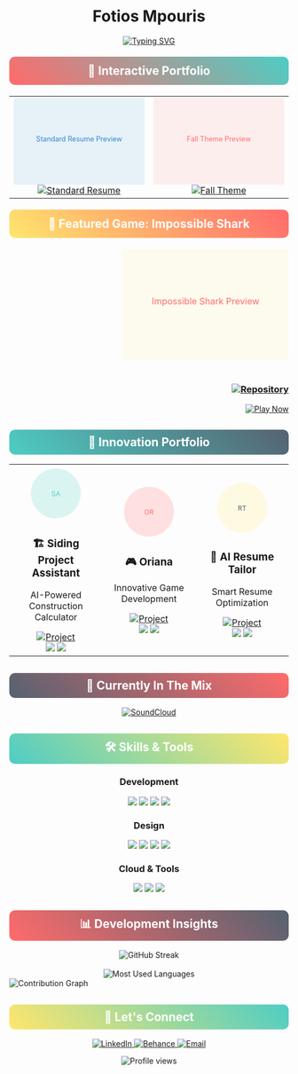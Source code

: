 <h1 align="center">Fotios Mpouris</h1>

<p align="center">
  <a href="https://git.io/typing-svg"><img src="https://readme-typing-svg.herokuapp.com?font=Fira+Code&duration=3000&pause=1000&color=2F85D0&center=true&vCenter=true&repeat=true&width=435&lines=2D+%26+3D+Artist;Creative+Developer;Animation+Specialist;AI+Integration+Expert" alt="Typing SVG" /></a>
</p>

<!-- Creative Resume Showcase with Embedded SVG Previews -->
<div align="center">
  <div style="background: linear-gradient(45deg, #FF6B6B, #4ECDC4); padding: 3px; border-radius: 10px; margin: 20px 0;">
    <h2 align="center" style="color: white; margin: 0; padding: 10px;">🎨 Interactive Portfolio</h2>
  </div>

  <!-- Using SVG placeholders until GIFs are uploaded -->
  <table>
    <tr>
      <td align="center" width="50%">
        <svg width="300" height="200" viewBox="0 0 300 200">
          <rect width="100%" height="100%" fill="#2F85D0" opacity="0.1"/>
          <text x="50%" y="50%" text-anchor="middle" fill="#2F85D0" font-size="16">
            Standard Resume Preview
          </text>
        </svg>
        <br>
        <a href="https://fotiosmpouris.github.io/resume/#">
          <img src="https://img.shields.io/badge/View%20Interactive%20Resume-4285F4?style=for-the-badge&logo=googlechrome&logoColor=white" alt="Standard Resume"/>
        </a>
      </td>
      <td align="center" width="50%">
        <svg width="300" height="200" viewBox="0 0 300 200">
          <rect width="100%" height="100%" fill="#FF6B6B" opacity="0.1"/>
          <text x="50%" y="50%" text-anchor="middle" fill="#FF6B6B" font-size="16">
            Fall Theme Preview
          </text>
        </svg>
        <br>
        <a href="https://fotiosmpouris.github.io/TestCopyResumeFallTheme/">
          <img src="https://img.shields.io/badge/View%20Fall%20Theme-FF6B6B?style=for-the-badge&logo=googlechrome&logoColor=white" alt="Fall Theme"/>
        </a>
      </td>
    </tr>
  </table>
</div>

<!-- Featured Project - Impossible Shark with SVG Preview -->
<div align="right" style="margin-top: 20px;">
  <div style="background: linear-gradient(45deg, #FFE66D, #FF6B6B); padding: 3px; border-radius: 10px;">
    <h2 align="center" style="color: white; margin: 0; padding: 10px;">🦈 Featured Game: Impossible Shark</h2>
  </div>
  <svg width="300" height="200" viewBox="0 0 300 200" style="margin: 20px 0;">
    <rect width="100%" height="100%" fill="#FFE66D" opacity="0.1"/>
    <text x="50%" y="50%" text-anchor="middle" fill="#FF6B6B" font-size="16">
      Impossible Shark Preview
    </text>
  </svg>
  <h3 align="right">
    <a href="https://github.com/FotiosMpouris/ImpossibleShark2">
      <img src="https://img.shields.io/badge/View%20Repository-181717?style=for-the-badge&logo=github" alt="Repository"/>
    </a>
  </h3>
  <p align="right">
    <a href="https://fotiosmpouris.github.io/ImpossibleShark2/">
      <img src="https://img.shields.io/badge/Play%20Now-FF3333?style=for-the-badge&logo=unity&logoColor=white" alt="Play Now"/>
    </a>
  </p>
</div>

<!-- Project Showcase with SVG Icons -->
<h2 align="center" style="background: linear-gradient(45deg, #4ECDC4, #556270); color: white; padding: 10px; border-radius: 10px;">🚀 Innovation Portfolio</h2>

<div align="center">
  <table>
    <tr>
      <td width="33%" align="center">
        <svg width="100" height="100" viewBox="0 0 100 100">
          <circle cx="50" cy="50" r="45" fill="#4ECDC4" opacity="0.2"/>
          <text x="50" y="55" text-anchor="middle" fill="#4ECDC4" font-size="12">
            SA
          </text>
        </svg>
        <h3>🏗️ Siding Project Assistant</h3>
        <p>AI-Powered Construction Calculator</p>
        <a href="https://github.com/FotiosMpouris/Hardie-Siding-Agent-Testing-Working_Copy">
          <img src="https://img.shields.io/badge/-View%20Project-181717?style=for-the-badge&logo=github" alt="Project">
        </a>
        <br>
        <img src="https://img.shields.io/badge/Python-3776AB?style=flat-square&logo=python&logoColor=white">
        <img src="https://img.shields.io/badge/OpenAI-412991?style=flat-square&logo=openai&logoColor=white">
      </td>
      <td width="33%" align="center">
        <svg width="100" height="100" viewBox="0 0 100 100">
          <circle cx="50" cy="50" r="45" fill="#FF6B6B" opacity="0.2"/>
          <text x="50" y="55" text-anchor="middle" fill="#FF6B6B" font-size="12">
            OR
          </text>
        </svg>
        <h3>🎮 Oriana</h3>
        <p>Innovative Game Development</p>
        <a href="https://github.com/FotiosMpouris/Oriana">
          <img src="https://img.shields.io/badge/-View%20Project-181717?style=for-the-badge&logo=github" alt="Project">
        </a>
        <br>
        <img src="https://img.shields.io/badge/Unity-000000?style=flat-square&logo=unity&logoColor=white">
        <img src="https://img.shields.io/badge/C%23-239120?style=flat-square&logo=c-sharp&logoColor=white">
      </td>
      <td width="33%" align="center">
        <svg width="100" height="100" viewBox="0 0 100 100">
          <circle cx="50" cy="50" r="45" fill="#FFE66D" opacity="0.2"/>
          <text x="50" y="55" text-anchor="middle" fill="#556270" font-size="12">
            RT
          </text>
        </svg>
        <h3>📄 AI Resume Tailor</h3>
        <p>Smart Resume Optimization</p>
        <a href="https://github.com/FotiosMpouris/ReggieResume2">
          <img src="https://img.shields.io/badge/-View%20Project-181717?style=for-the-badge&logo=github" alt="Project">
        </a>
        <br>
        <img src="https://img.shields.io/badge/JavaScript-F7DF1E?style=flat-square&logo=javascript&logoColor=black">
        <img src="https://img.shields.io/badge/OpenAI-412991?style=flat-square&logo=openai&logoColor=white">
      </td>
    </tr>
  </table>
</div>

<!-- Currently Playing with Custom Styling -->
<h2 align="center" style="background: linear-gradient(45deg, #556270, #FF6B6B); color: white; padding: 10px; border-radius: 10px;">🎵 Currently In The Mix</h2>
<p align="center">
  <a href="https://on.soundcloud.com/n8NTVe9tuCFniUb98">
    <img src="https://img.shields.io/badge/SoundCloud-The%20Goldcast%20104%20with%20Holmar-FF3300?style=for-the-badge&logo=soundcloud&logoColor=white" alt="SoundCloud"/>
  </a>
</p>

<!-- Enhanced Skills Section -->
<h2 align="center" style="background: linear-gradient(45deg, #4ECDC4, #FFE66D); color: white; padding: 10px; border-radius: 10px;">🛠️ Skills & Tools</h2>

<div align="center">
  <!-- Development -->
  <h3>Development</h3>
  <p>
    <img src="https://img.shields.io/badge/Python-3776AB?style=for-the-badge&logo=python&logoColor=white" />
    <img src="https://img.shields.io/badge/C%23-239120?style=for-the-badge&logo=c-sharp&logoColor=white" />
    <img src="https://img.shields.io/badge/JavaScript-F7DF1E?style=for-the-badge&logo=javascript&logoColor=black" />
    <img src="https://img.shields.io/badge/Unity-100000?style=for-the-badge&logo=unity&logoColor=white" />
  </p>
  
  <!-- Design -->
  <h3>Design</h3>
  <p>
    <img src="https://img.shields.io/badge/Adobe%20Photoshop-31A8FF?style=for-the-badge&logo=Adobe%20Photoshop&logoColor=black" />
    <img src="https://img.shields.io/badge/Adobe%20Illustrator-FF9A00?style=for-the-badge&logo=adobe%20illustrator&logoColor=white" />
    <img src="https://img.shields.io/badge/Adobe%20After%20Effects-9999FF?style=for-the-badge&logo=Adobe%20After%20Effects&logoColor=white" />
    <img src="https://img.shields.io/badge/Blender-F5792A?style=for-the-badge&logo=blender&logoColor=white" />
  </p>

  <!-- Cloud & Tools -->
  <h3>Cloud & Tools</h3>
  <p>
    <img src="https://img.shields.io/badge/Google_Cloud-4285F4?style=for-the-badge&logo=google-cloud&logoColor=white" />
    <img src="https://img.shields.io/badge/Node.js-339933?style=for-the-badge&logo=nodedotjs&logoColor=white" />
    <img src="https://img.shields.io/badge/Zapier-FF4A00?style=for-the-badge&logo=zapier&logoColor=white" />
  </p>
</div>

<!-- GitHub Stats with Custom Styling -->
<h2 align="center" style="background: linear-gradient(45deg, #FF6B6B, #556270); color: white; padding: 10px; border-radius: 10px;">📊 Development Insights</h2>

<div align="center">
  <img src="https://github-readme-streak-stats.herokuapp.com/?user=fotiosmpouris&theme=tokyonight&hide_border=true" alt="GitHub Streak"/>
  <br><br>
  <img src="https://github-readme-stats.vercel.app/api/top-langs?username=fotiosmpouris&show_icons=true&locale=en&layout=compact&theme=tokyonight&hide_border=true" alt="Most Used Languages"/>
</div>

<!-- Activity Graph -->
<img src="https://github-readme-activity-graph.vercel.app/graph?username=fotiosmpouris&theme=tokyo-night&hide_border=true" alt="Contribution Graph"/>

<!-- Enhanced Connect Section -->
<h2 align="center" style="background: linear-gradient(45deg, #FFE66D, #4ECDC4); color: white; padding: 10px; border-radius: 10px;">🤝 Let's Connect</h2>

<p align="center">
  <a href="https://linkedin.com/in/fotios mpouris">
    <img src="https://img.shields.io/badge/LinkedIn-0077B5?style=for-the-badge&logo=linkedin&logoColor=white" alt="LinkedIn"/>
  </a>
  <a href="https://www.behance.net/fotios mpouris">
    <img src="https://img.shields.io/badge/Behance-1769FF?style=for-the-badge&logo=behance&logoColor=white" alt="Behance"/>
  </a>
  <a href="mailto:fotiosmpouris@gmail.com">
    <img src="https://img.shields.io/badge/Email-D14836?style=for-the-badge&logo=gmail&logoColor=white" alt="Email"/>
  </a>
</p>

<p align="center">
  <img src="https://komarev.com/ghpvc/?username=fotiosmpouris&label=Profile%20Views&color=0e75b6&style=flat" alt="Profile views"/>
</p>
